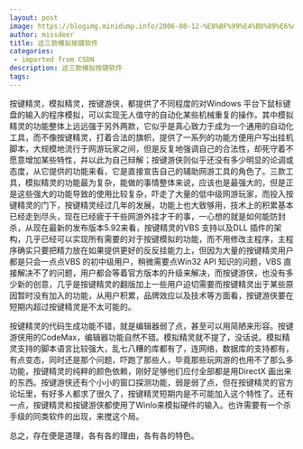 ```yaml
---
layout: post
image: https://blogimg.minidump.info/2006-08-12-%E8%BF%99%E4%B8%89%E6%AC%BE%E6%A8%A1%E6%8B%9F%E6%8C%89%E9%94%AE%E8%BD%AF%E4%BB%B6.md
author: missdeer
title: 这三款模拟按键软件
categories: 
 - imported from CSDN
description: 这三款模拟按键软件
tags: 
---
```


按键精灵，模拟精灵，按键游侠，都提供了不同程度的对Windows 平台下鼠标键盘的输入的程序模拟，可以实现无人值守的自动化某些机械重复的操作。其中模拟精灵的功能整体上远远强于另外两款，它似乎是真心致力于成为一个通用的自动化工具，而不像按键精灵，打着合法的旗帜，提供了一系列的功能方便用户写出挂机脚本，大规模地流行于网游玩家之间，但是反复地强调自己的合法性，却死守着不愿意增加某些特性，并以此为自己辩解；按键游侠则似乎还没有多少明显的论调或态度，从它提供的功能来看，它是直接宣告自己的辅助网游工具的角色了。三款工具，模拟精灵的功能最为复杂，能做的事情整体来说，应该也是最强大的，但是正是这些强大的功能导致的使用比较复杂，吓走了大量的低中级网游玩家，而投入按键精灵的门下，按键精灵经过几年的发展，功能上也大致够用，技术上的积累基本已经走到尽头，现在已经疲于干些网游外挂才干的事，一心想的就是如何能防封杀，从现在最新的发布版本5.92来看，按键精灵的VBS 支持以及DLL 插件的架构，几乎已经可以实现所有需要的对于按键模拟的功能，而不用修改主程序，主程序确实只要把精力放在如果提供更好的反反挂能力上，但因为大量的按键精灵用户都是只会一点点VBS 的初中级用户，稍微需要点Win32 API 知识的问题，VBS 直接解决不了的问题，用户都会等着官方版本的升级来解决，而按键游侠，也没有多少新的创意，几乎是按键精灵的翻版加上一些用户迫切需要而按键精灵出于某些原因暂时没有加入的功能，从用户积累，品牌效应以及技术等方面看，按键游侠要在短期内超过按键精灵是不太可能的。

按键精灵的代码生成功能不错，就是编辑器弱了点，甚至可以用简陋来形容。按键游侠用的CodeMax，编辑器功能自然不错。模拟精灵就不提了，没话说。模拟精灵支持的脚本语言比较强大，乱七八糟的库都有了，连网络，数据库的支持都有，有点变态，同时还是那个问题，吓跑了那些人，毕竟那些玩网游的也用不了那么多功能，按键精灵的纯粹的颜色依赖，刚好足够他们应付全部都是用DirectX 画出来的东西。按键游侠还有个小小的窗口探测功能，弱是弱了点，但在按键精灵的官方论坛里，有好多人都求了很久了，按键精灵短期内是不可能加入这个特性了。还有一点，按键精灵和按键游侠都使用了WinIo来模拟硬件的输入。也许需要有一个杀手级的同类软件的出现，来搅这个局。

总之，存在便是道理，各有各的理由，各有各的特色。
